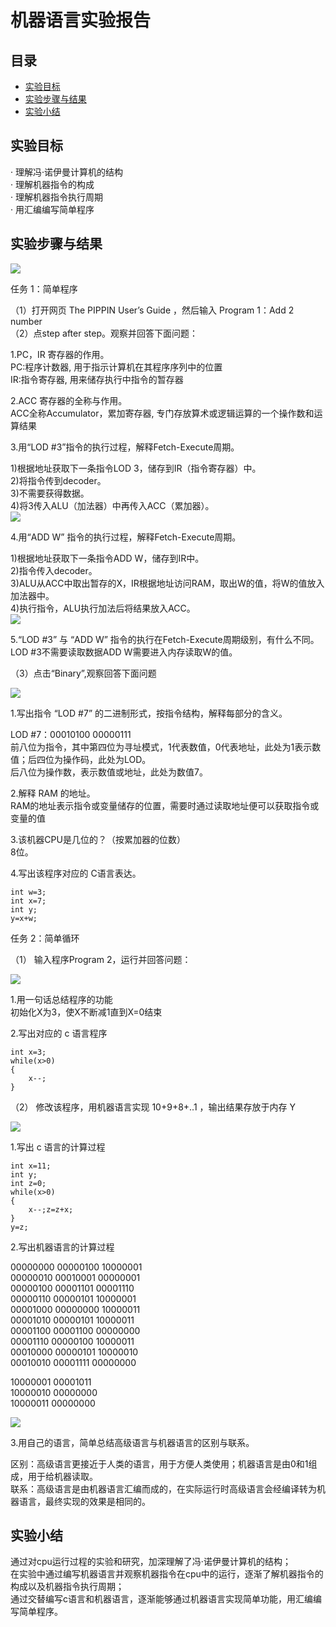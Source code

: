 # 机器语言实验报告

## 目录

- [实验目标](#实验目标)<br/>
- [实验步骤与结果](#实验步骤与结果)<br/>
- [实验小结](#实验小结)<br/>

## 实验目标

· 理解冯·诺伊曼计算机的结构<br/>
· 理解机器指令的构成<br/>
· 理解机器指令执行周期<br/>
· 用汇编编写简单程序<br/>

## 实验步骤与结果
![](images/lab07/初始.jpg)

任务 1：简单程序

（1）打开网页 The PIPPIN User’s Guide ，然后输入 Program 1：Add 2 number<br/>
（2）点step after step。观察并回答下面问题：<br/>

1.PC，IR 寄存器的作用。<br/>
PC:程序计数器, 用于指示计算机在其程序序列中的位置<br/>
IR:指令寄存器, 用来储存执行中指令的暂存器<br/>

2.ACC 寄存器的全称与作用。<br/>
ACC全称Accumulator，累加寄存器, 专门存放算术或逻辑运算的一个操作数和运算结果<br/>

3.用“LOD #3”指令的执行过程，解释Fetch-Execute周期。<br/>

1)根据地址获取下一条指令LOD 3，储存到IR（指令寄存器）中。<br/>
2)将指令传到decoder。<br/>
3)不需要获得数据。<br/>
4)将3传入ALU（加法器）中再传入ACC（累加器）。<br/>
![](images/lab07/lod3.jpg)<br/>

4.用“ADD W” 指令的执行过程，解释Fetch-Execute周期。<br/>

1)根据地址获取下一条指令ADD W，储存到IR中。<br/>
2)指令传入decoder。<br/>
3)ALU从ACC中取出暂存的X，IR根据地址访问RAM，取出W的值，将W的值放入加法器中。<br/>
4)执行指令，ALU执行加法后将结果放入ACC。<br/>
![](images/lab07/addw.jpg)<br/>

5.“LOD #3” 与 “ADD W” 指令的执行在Fetch-Execute周期级别，有什么不同。<br/>
LOD #3不需要读取数据ADD W需要进入内存读取W的值。<br/>

（3）点击“Binary”,观察回答下面问题<br/>

![](images/lab07/Binary.jpg)<br/>

1.写出指令 “LOD #7” 的二进制形式，按指令结构，解释每部分的含义。<br/>

LOD #7：00010100 00000111<br/>
前八位为指令，其中第四位为寻址模式，1代表数值，0代表地址，此处为1表示数值；后四位为操作码，此处为LOD。<br/>
后八位为操作数，表示数值或地址，此处为数值7。<br/>

2.解释 RAM 的地址。<br/>
RAM的地址表示指令或变量储存的位置，需要时通过读取地址便可以获取指令或变量的值<br/>

3.该机器CPU是几位的？（按累加器的位数）<br/>
8位。<br/>

4.写出该程序对应的 C语言表达。<br/>

    int w=3;
    int x=7;
    int y;
    y=x+w;

任务 2：简单循环<br/>

（1） 输入程序Program 2，运行并回答问题：<br/>

![](images/lab07/循环.jpg)<br/>

1.用一句话总结程序的功能<br/>
初始化X为3，使X不断减1直到X=0结束<br/>

2.写出对应的 c 语言程序<br/>

    int x=3;
    while(x>0)
    {
        x--;
    }

（2） 修改该程序，用机器语言实现 10+9+8+..1 ，输出结果存放于内存 Y<br/>

![](images/lab07/循环改.jpg)<br/>

1.写出 c 语言的计算过程<br/>

    int x=11;
    int y;
    int z=0;
    while(x>0)
    {
        x--;z=z+x;
    }
    y=z;

2.写出机器语言的计算过程<br/>

00000000 00000100 10000001<br/>
00000010 00010001 00000001<br/>
00000100 00001101 00001110<br/>
00000110 00000101 10000001<br/>
00001000 00000000 10000011<br/>
00001010 00000101 10000011<br/>
00001100 00001100 00000000<br/>
00001110 00000100 10000011<br/>
00010000 00000101 10000010<br/>
00010010 00001111 00000000<br/>

10000001 00001011<br/>
10000010 00000000<br/>
10000011 00000000<br/>

![](images/lab07/结果.jpg)<br/>

3.用自己的语言，简单总结高级语言与机器语言的区别与联系。<br/>

区别：高级语言更接近于人类的语言，用于方便人类使用；机器语言是由0和1组成，用于给机器读取。<br/>
联系：高级语言是由机器语言汇编而成的，在实际运行时高级语言会经编译转为机器语言，最终实现的效果是相同的。<br/>

## 实验小结

通过对cpu运行过程的实验和研究，加深理解了冯·诺伊曼计算机的结构；<br/>
在实验中通过编写机器语言并观察机器指令在cpu中的运行，逐渐了解机器指令的构成以及机器指令执行周期；<br/>
通过交替编写c语言和机器语言，逐渐能够通过机器语言实现简单功能，用汇编编写简单程序。<br/>
